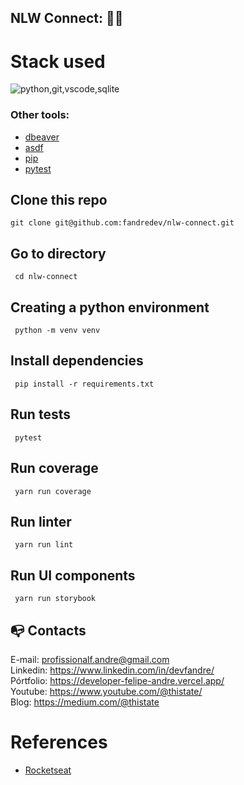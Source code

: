 ## NLW Connect: :technologist:

# Stack used

<img src="https://skillicons.dev/icons?i=python,git,vscode,sqlite&theme=dark" alt="python,git,vscode,sqlite" />

### Other tools:

- [dbeaver](https://dbeaver.io/)
- [asdf](https://asdf-vm.com/)
- [pip](https://pypi.org/project/pip/)
- [pytest](https://docs.pytest.org/en/stable/)

## Clone this repo

```
git clone git@github.com:fandredev/nlw-connect.git
```

## Go to directory

```
 cd nlw-connect
```

## Creating a python environment

```
 python -m venv venv
```

## Install dependencies

```
 pip install -r requirements.txt
```

## Run tests

```
 pytest
```

## Run coverage

```
 yarn run coverage
```

## Run linter

```
 yarn run lint
```

## Run UI components

```
 yarn run storybook
```

## :mailbox_with_no_mail: Contacts

E-mail: profissionalf.andre@gmail.com<br>
Linkedin: https://www.linkedin.com/in/devfandre/<br>
Pórtfolio: https://developer-felipe-andre.vercel.app/<br>
Youtube: https://www.youtube.com/@thistate/<br>
Blog: https://medium.com/@thistate<br>

# References

- [Rocketseat](https://www.rocketseat.com.br/3)
